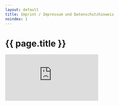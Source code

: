 ```yaml
---
layout: default
title: Imprint / Impressum und Datenschutzhinweis
noindex: 1
---
```


# {{ page.title }}

<iframe name="imprint" src="https://imp.christianspecht.de/" frameborder="0" width="300" height="150"></iframe>

